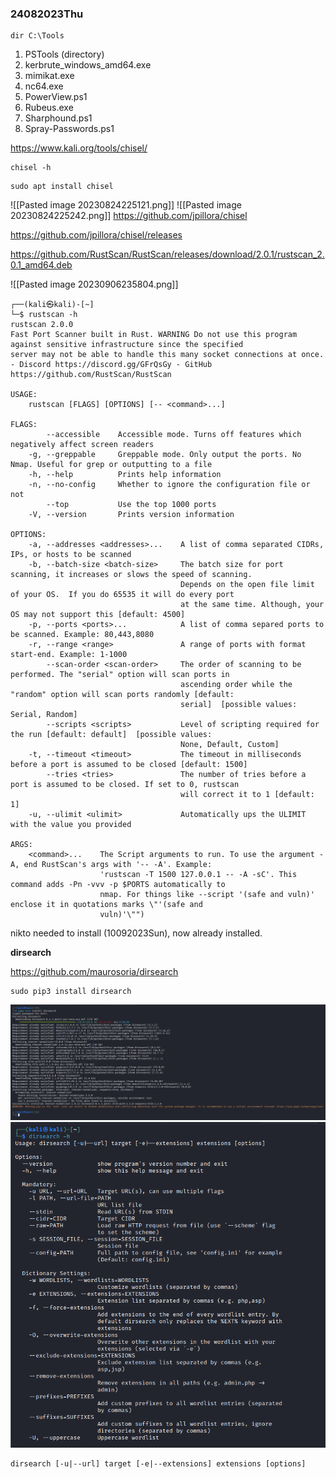 ### 24082023Thu

```
dir C:\Tools
```

1. PSTools (directory)
2. kerbrute_windows_amd64.exe
3. mimikat.exe
4. nc64.exe
5. PowerView.ps1
6. Rubeus.exe
7. Sharphound.ps1
8. Spray-Passwords.ps1

https://www.kali.org/tools/chisel/

```
chisel -h
```

```
sudo apt install chisel
```

![[Pasted image 20230824225121.png]]
![[Pasted image 20230824225242.png]]
https://github.com/jpillora/chisel

https://github.com/jpillora/chisel/releases

https://github.com/RustScan/RustScan/releases/download/2.0.1/rustscan_2.0.1_amd64.deb

![[Pasted image 20230906235804.png]]

```
┌──(kali㉿kali)-[~]
└─$ rustscan -h
rustscan 2.0.0
Fast Port Scanner built in Rust. WARNING Do not use this program against sensitive infrastructure since the specified
server may not be able to handle this many socket connections at once. - Discord https://discord.gg/GFrQsGy - GitHub
https://github.com/RustScan/RustScan

USAGE:
    rustscan [FLAGS] [OPTIONS] [-- <command>...]

FLAGS:
        --accessible    Accessible mode. Turns off features which negatively affect screen readers
    -g, --greppable     Greppable mode. Only output the ports. No Nmap. Useful for grep or outputting to a file
    -h, --help          Prints help information
    -n, --no-config     Whether to ignore the configuration file or not
        --top           Use the top 1000 ports
    -V, --version       Prints version information

OPTIONS:
    -a, --addresses <addresses>...    A list of comma separated CIDRs, IPs, or hosts to be scanned
    -b, --batch-size <batch-size>     The batch size for port scanning, it increases or slows the speed of scanning.
                                      Depends on the open file limit of your OS.  If you do 65535 it will do every port
                                      at the same time. Although, your OS may not support this [default: 4500]
    -p, --ports <ports>...            A list of comma separed ports to be scanned. Example: 80,443,8080
    -r, --range <range>               A range of ports with format start-end. Example: 1-1000
        --scan-order <scan-order>     The order of scanning to be performed. The "serial" option will scan ports in
                                      ascending order while the "random" option will scan ports randomly [default:
                                      serial]  [possible values: Serial, Random]
        --scripts <scripts>           Level of scripting required for the run [default: default]  [possible values:
                                      None, Default, Custom]
    -t, --timeout <timeout>           The timeout in milliseconds before a port is assumed to be closed [default: 1500]
        --tries <tries>               The number of tries before a port is assumed to be closed. If set to 0, rustscan
                                      will correct it to 1 [default: 1]
    -u, --ulimit <ulimit>             Automatically ups the ULIMIT with the value you provided

ARGS:
    <command>...    The Script arguments to run. To use the argument -A, end RustScan's args with '-- -A'. Example:
                    'rustscan -T 1500 127.0.0.1 -- -A -sC'. This command adds -Pn -vvv -p $PORTS automatically to
                    nmap. For things like --script '(safe and vuln)' enclose it in quotations marks \"'(safe and
                    vuln)'\"")

```

nikto needed to install (10092023Sun), now already installed.

**dirsearch**

https://github.com/maurosoria/dirsearch

```
sudo pip3 install dirsearch
```

![](Pasted%20image%2020231013162154.png)
![](Pasted%20image%2020231013162240.png)

```
dirsearch [-u|--url] target [-e|--extensions] extensions [options]
```


